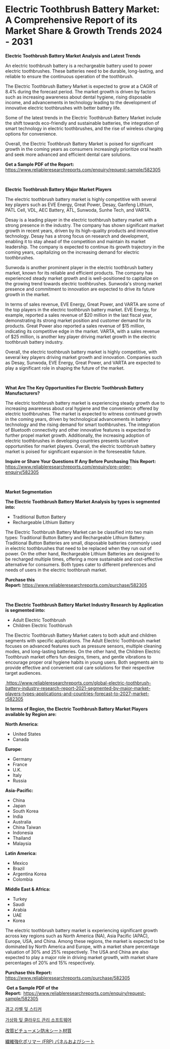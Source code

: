 <p><h1>Electric Toothbrush Battery Market: A Comprehensive Report of its Market Share & Growth Trends 2024 - 2031</h1></p><p><strong>Electric Toothbrush Battery Market Analysis and Latest Trends</strong></p>
<p><p>An electric toothbrush battery is a rechargeable battery used to power electric toothbrushes. These batteries need to be durable, long-lasting, and reliable to ensure the continuous operation of the toothbrush.</p><p>The Electric Toothbrush Battery Market is expected to grow at a CAGR of 8.4% during the forecast period. The market growth is driven by factors such as increasing awareness about dental hygiene, rising disposable income, and advancements in technology leading to the development of innovative electric toothbrushes with better battery life.</p><p>Some of the latest trends in the Electric Toothbrush Battery Market include the shift towards eco-friendly and sustainable batteries, the integration of smart technology in electric toothbrushes, and the rise of wireless charging options for convenience.</p><p>Overall, the Electric Toothbrush Battery Market is poised for significant growth in the coming years as consumers increasingly prioritize oral health and seek more advanced and efficient dental care solutions.</p></p>
<p><strong>Get a Sample PDF of the Report:&nbsp;</strong> <a href="https://www.reliableresearchreports.com/enquiry/request-sample/582305">https://www.reliableresearchreports.com/enquiry/request-sample/582305</a></p>
<p>&nbsp;</p>
<p><strong>Electric Toothbrush Battery Major Market Players</strong></p>
<p><p>The electric toothbrush battery market is highly competitive with several key players such as EVE Energy, Great Power, Desay, Ganfeng Lithium, PATL Cell, VDL, AEC Battery, ATL, Sunwoda, Sunhe Tech, and VARTA. </p><p>Desay is a leading player in the electric toothbrush battery market with a strong presence in the industry. The company has shown significant market growth in recent years, driven by its high-quality products and innovative technology. Desay has a strong focus on research and development, enabling it to stay ahead of the competition and maintain its market leadership. The company is expected to continue its growth trajectory in the coming years, capitalizing on the increasing demand for electric toothbrushes.</p><p>Sunwoda is another prominent player in the electric toothbrush battery market, known for its reliable and efficient products. The company has experienced steady market growth and is well-positioned to capitalize on the growing trend towards electric toothbrushes. Sunwoda's strong market presence and commitment to innovation are expected to drive its future growth in the market.</p><p>In terms of sales revenue, EVE Energy, Great Power, and VARTA are some of the top players in the electric toothbrush battery market. EVE Energy, for example, reported a sales revenue of $20 million in the last fiscal year, demonstrating its strong market position and customer demand for its products. Great Power also reported a sales revenue of $15 million, indicating its competitive edge in the market. VARTA, with a sales revenue of $25 million, is another key player driving market growth in the electric toothbrush battery industry. </p><p>Overall, the electric toothbrush battery market is highly competitive, with several key players driving market growth and innovation. Companies such as Desay, Sunwoda, EVE Energy, Great Power, and VARTA are expected to play a significant role in shaping the future of the market.</p></p>
<p>&nbsp;</p>
<p><strong>What Are The Key Opportunities For Electric Toothbrush Battery Manufacturers?</strong></p>
<p><p>The electric toothbrush battery market is experiencing steady growth due to increasing awareness about oral hygiene and the convenience offered by electric toothbrushes. The market is expected to witness continued growth in the coming years, driven by technological advancements in battery technology and the rising demand for smart toothbrushes. The integration of Bluetooth connectivity and other innovative features is expected to further propel market growth. Additionally, the increasing adoption of electric toothbrushes in developing countries presents lucrative opportunities for market players. Overall, the electric toothbrush battery market is poised for significant expansion in the foreseeable future.</p></p>
<p><strong>Inquire or Share Your Questions If Any Before Purchasing This Report:</strong> <a href="https://www.reliableresearchreports.com/enquiry/pre-order-enquiry/582305">https://www.reliableresearchreports.com/enquiry/pre-order-enquiry/582305</a></p>
<p>&nbsp;</p>
<p><strong>Market Segmentation</strong></p>
<p><strong>The Electric Toothbrush Battery Market Analysis by types is segmented into:</strong></p>
<p><ul><li>Traditional Button Battery</li><li>Rechargeable Lithium Battery</li></ul></p>
<p><p>The Electric Toothbrush Battery Market can be classified into two main types: Traditional Button Battery and Rechargeable Lithium Battery. Traditional Button Batteries are small, disposable batteries commonly used in electric toothbrushes that need to be replaced when they run out of power. On the other hand, Rechargeable Lithium Batteries are designed to be recharged multiple times, offering a more sustainable and cost-effective alternative for consumers. Both types cater to different preferences and needs of users in the electric toothbrush market.</p></p>
<p><strong>Purchase this Report:&nbsp;</strong><a href="https://www.reliableresearchreports.com/purchase/582305">https://www.reliableresearchreports.com/purchase/582305</a></p>
<p>&nbsp;</p>
<p><strong>The Electric Toothbrush Battery Market Industry Research by Application is segmented into:</strong></p>
<p><ul><li>Adult Electric Toothbrush</li><li>Children Electric Toothbrush</li></ul></p>
<p><p>The Electric Toothbrush Battery Market caters to both adult and children segments with specific applications. The Adult Electric Toothbrush market focuses on advanced features such as pressure sensors, multiple cleaning modes, and long-lasting batteries. On the other hand, the Children Electric Toothbrush market offers fun designs, timers, and gentle vibrations to encourage proper oral hygiene habits in young users. Both segments aim to provide effective and convenient oral care solutions for their respective target audiences.</p></p>
<p><a href="https://www.reliableresearchreports.com/global-electric-toothbrush-battery-industry-research-report-2021-segmented-by-major-market-players-types-applications-and-countries-forecast-to-2027-market-r582305">&nbsp;https://www.reliableresearchreports.com/global-electric-toothbrush-battery-industry-research-report-2021-segmented-by-major-market-players-types-applications-and-countries-forecast-to-2027-market-r582305</a></p>
<p><strong>In terms of Region, the Electric Toothbrush Battery Market Players available by Region are:</strong></p>
<p>
    <p> <strong> North America: </strong>
        <ul>
            <li>United States</li>
            <li>Canada</li>
        </ul>
        </p> 
    <p> <strong> Europe: </strong>
        <ul>
            <li>Germany</li>
            <li>France</li>
            <li>U.K.</li>
            <li>Italy</li>
            <li>Russia</li>
        </ul>
        </p> 
    <p> <strong> Asia-Pacific: </strong>
        <ul>
            <li>China</li>
            <li>Japan</li>
            <li>South Korea</li>
            <li>India</li>
            <li>Australia</li>
            <li>China Taiwan</li>
            <li>Indonesia</li>
            <li>Thailand</li>
            <li>Malaysia</li>
        </ul>
        </p> 
    <p> <strong> Latin America: </strong>
        <ul>
            <li>Mexico</li>
            <li>Brazil</li>
            <li>Argentina Korea</li>
            <li>Colombia</li>
        </ul>
        </p> 
    <p> <strong> Middle East & Africa: </strong>
        <ul>
            <li>Turkey</li>
            <li>Saudi</li>
            <li>Arabia</li>
            <li>UAE</li>
            <li>Korea</li>
        </ul>
    </p>
    </p>
<p><p>The electric toothbrush battery market is experiencing significant growth across key regions such as North America (NA), Asia Pacific (APAC), Europe, USA, and China. Among these regions, the market is expected to be dominated by North America and Europe, with a market share percentage valuation of 30% and 25% respectively. The USA and China are also expected to play a major role in driving market growth, with market share percentages of 20% and 15% respectively.</p></p>
<p><strong>Purchase this Report: </strong><a href="https://www.reliableresearchreports.com/purchase/582305">https://www.reliableresearchreports.com/purchase/582305</a></p>
<p>&nbsp;<strong>Get a Sample PDF of the Report:&nbsp;&nbsp;</strong><a href="https://www.reliableresearchreports.com/enquiry/request-sample/582305">https://www.reliableresearchreports.com/enquiry/request-sample/582305</a></p>
<p><strong></strong></p>
<p><p><a href="https://medium.com/@angelitahessel2022/%EA%B2%BD%EA%B3%A0-%EB%A0%88%EC%9D%B4%EB%B8%94-%EB%B0%8F-%EC%8A%A4%ED%8B%B0%EC%BB%A4-%EC%8B%9C%EC%9E%A5-%EB%B6%84%EC%84%9D-%EA%B8%80%EB%A1%9C%EB%B2%8C-%EC%82%B0%EC%97%85-%EC%A0%84%EB%A7%9D-%EB%B0%8F-%EC%98%88%EC%B8%A1-2024%EB%85%84-2031%EB%85%84-a6b45b5f0a6f">경고 라벨 및 스티커</a></p><p><a href="https://medium.com/@fosterfahey1971/%EA%B0%80%EC%83%81%ED%99%94-%EB%B0%8F-%ED%81%B4%EB%9D%BC%EC%9A%B0%EB%93%9C-%EA%B4%80%EB%A6%AC-%EC%86%8C%ED%94%84%ED%8A%B8%EC%9B%A8%EC%96%B4-%EC%8B%9C%EC%9E%A5-%EB%A9%94%ED%8A%B8%EB%A6%AD-%ED%95%B4%EB%8F%85-%EC%8B%9C%EC%9E%A5-%EC%A0%90%EC%9C%A0%EC%9C%A8-%ED%8A%B8%EB%A0%8C%EB%93%9C-%EB%B0%8F-%EC%84%B1%EC%9E%A5-%ED%8C%A8%ED%84%B4-6648851dafc6">가상화 및 클라우드 관리 소프트웨어</a></p><p><a href="https://medium.com/@idellamante2023/%E4%BF%AE%E6%AD%A3%E3%83%93%E3%83%81%E3%83%A5%E3%83%9F%E3%83%8A%E3%82%B9%E9%98%B2%E6%B0%B4%E3%82%B7%E3%83%BC%E3%83%88%E7%B4%A0%E6%9D%90%E5%B8%82%E5%A0%B4%E3%81%AF-%E5%B8%82%E5%A0%B4%E3%82%B7%E3%82%A7%E3%82%A2-%E5%B8%82%E5%A0%B4%E3%83%88%E3%83%AC%E3%83%B3%E3%83%89-%E5%B8%82%E5%A0%B4%E6%88%90%E9%95%B7%E3%81%AB%E9%96%A2%E3%81%99%E3%82%8B%E6%83%85%E5%A0%B1%E3%82%92%E6%8F%90%E4%BE%9B%E3%81%97%E3%81%BE%E3%81%99-6a07183110ff">改質ビチューメン防水シート材質</a></p><p><a href="https://medium.com/@candiceveum_27405/%E7%B9%8A%E7%B6%AD%E5%BC%B7%E5%8C%96%E3%83%9D%E3%83%AA%E3%83%9E%E3%83%BC-frp-%E3%83%91%E3%83%8D%E3%83%AB-%E3%82%B7%E3%83%BC%E3%83%88%E5%B8%82%E5%A0%B4%E3%82%A4%E3%83%B3%E3%82%B5%E3%82%A4%E3%83%88-%E5%B8%82%E5%A0%B4%E5%8B%95%E5%90%91-%E6%88%90%E9%95%B7-2024%E5%B9%B4%E3%81%8B%E3%82%892031%E5%B9%B4%E3%81%BE%E3%81%A7%E3%81%AE%E4%BA%88%E6%B8%AC-82c4066ec543">繊維強化ポリマー (FRP) パネルおよびシート</a></p></p>